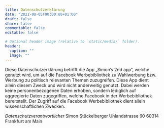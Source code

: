 ```yaml
---
title: Datenschutzerklärung
date: "2021-08-05T00:00:00+01:00"
draft: false
share: false
commentable: false
editable: false

# Optional header image (relative to `static/media/` folder).
header:
  caption: ""
  image: ""
---
```


Diese Datenschutzerklärung betrifft die App „Simon’s 2nd app“, welche
genutzt wird, um auf die Facebook Werbebibliothek zu Wahlwerbung bzw.
Werbung zu politisch relevanten Themen zuzugreifen. Diese App dient
allein diesem Zweck und wird nicht anderweitig genutzt. Dabei werden
keine personenbezogenen Daten erhoben, sondern lediglich auf aggregierte
Daten zugegriffen, welche Facebook in der Werbebibliothek bereitstellt.
Der Zugriff auf die Facebook Werbebibliothek dient allein
wissenschaftlichen Zwecken.

*Datenschutzverantwortlicher*
Simon Stückelberger 
Uhlandstrasse 60
60314 Frankfurt am Main

